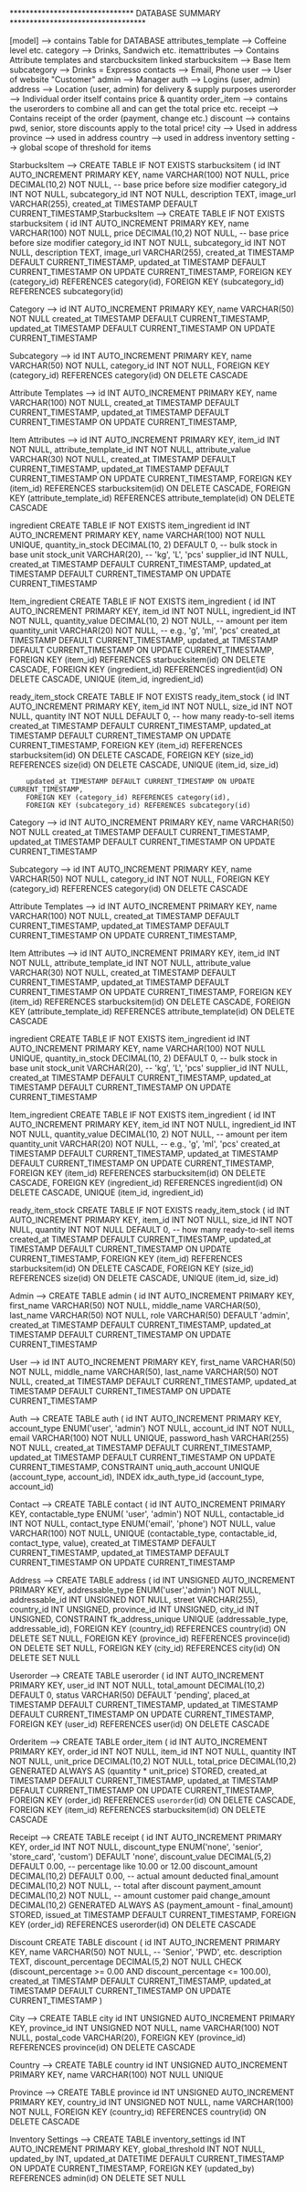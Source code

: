 ******************************* DATABASE SUMMARY **********************************

[model]         --> contains Table for DATABASE
    attributes_template     --> Coffeine level etc.
    category                --> Drinks, Sandwich etc.
    itemattributes          --> Contains Attribute templates and starcbucksitem linked
    starbucksitem           --> Base Item
    subcategory             --> Drinks = Expresso
    contacts                --> Email, Phone
    user                    --> User of website "Customer"
    admin                   --> Manager
    auth                    --> Logins (user, admin)
    address                 --> Location (user, admin) for delivery & supply purposes
    userorder               --> Individual order itself contains price & quantity
    order_item              --> contains the userorders to combine all and can get the total price etc.
    receipt                 --> Contains receipt of the order (payment, change etc.)
    discount                --> contains pwd, senior, store discounts apply to the total price!
    city                    --> Used in address 
    province                --> used in address
    country                 --> used in address
    inventory setting       --> global scope of threshold for items

StarbucksItem -->
    CREATE TABLE IF NOT EXISTS starbucksitem (
        id INT AUTO_INCREMENT PRIMARY KEY,
        name VARCHAR(100) NOT NULL,
        price DECIMAL(10,2) NOT NULL,               -- base price before size modifier
        category_id INT NOT NULL,
        subcategory_id INT NOT NULL,
        description TEXT,
        image_url VARCHAR(255),
        created_at TIMESTAMP DEFAULT CURRENT_TIMESTAMP,StarbucksItem -->
    CREATE TABLE IF NOT EXISTS starbucksitem (
        id INT AUTO_INCREMENT PRIMARY KEY,
        name VARCHAR(100) NOT NULL,
        price DECIMAL(10,2) NOT NULL,               -- base price before size modifier
        category_id INT NOT NULL,
        subcategory_id INT NOT NULL,
        description TEXT,
        image_url VARCHAR(255),
        created_at TIMESTAMP DEFAULT CURRENT_TIMESTAMP,
        updated_at TIMESTAMP DEFAULT CURRENT_TIMESTAMP ON UPDATE CURRENT_TIMESTAMP,
        FOREIGN KEY (category_id) REFERENCES category(id),
        FOREIGN KEY (subcategory_id) REFERENCES subcategory(id)

Category -->
        id INT AUTO_INCREMENT PRIMARY KEY,
        name VARCHAR(50) NOT NULL
        created_at TIMESTAMP DEFAULT CURRENT_TIMESTAMP,
        updated_at TIMESTAMP DEFAULT CURRENT_TIMESTAMP ON UPDATE CURRENT_TIMESTAMP

Subcategory --> 
        id INT AUTO_INCREMENT PRIMARY KEY,
        name VARCHAR(50) NOT NULL,
        category_id INT NOT NULL,
        FOREIGN KEY (category_id) REFERENCES category(id) ON DELETE CASCADE

Attribute Templates -->
        id INT AUTO_INCREMENT PRIMARY KEY,
        name VARCHAR(100) NOT NULL,
        created_at TIMESTAMP DEFAULT CURRENT_TIMESTAMP,
        updated_at TIMESTAMP DEFAULT CURRENT_TIMESTAMP ON UPDATE CURRENT_TIMESTAMP,

Item Attributes --> 
        id INT AUTO_INCREMENT PRIMARY KEY,
        item_id INT NOT NULL,
        attribute_template_id INT NOT NULL,
        attribute_value VARCHAR(30) NOT NULL,
        created_at TIMESTAMP DEFAULT CURRENT_TIMESTAMP,
        updated_at TIMESTAMP DEFAULT CURRENT_TIMESTAMP ON UPDATE CURRENT_TIMESTAMP,
        FOREIGN KEY (item_id) REFERENCES starbucksitem(id) ON DELETE CASCADE,
        FOREIGN KEY (attribute_template_id) REFERENCES attribute_template(id) ON DELETE CASCADE

ingredient 
        CREATE TABLE IF NOT EXISTS item_ingredient
        id INT AUTO_INCREMENT PRIMARY KEY,
        name VARCHAR(100) NOT NULL UNIQUE,
        quantity_in_stock DECIMAL(10, 2) DEFAULT 0, -- bulk stock in base unit
        stock_unit VARCHAR(20),                     -- 'kg', 'L', 'pcs'
        supplier_id INT NULL,
        created_at TIMESTAMP DEFAULT CURRENT_TIMESTAMP,
        updated_at TIMESTAMP DEFAULT CURRENT_TIMESTAMP ON UPDATE CURRENT_TIMESTAMP

Item_ingredient
    CREATE TABLE IF NOT EXISTS item_ingredient (
        id INT AUTO_INCREMENT PRIMARY KEY,
        item_id INT NOT NULL,
        ingredient_id INT NOT NULL,
        quantity_value DECIMAL(10, 2) NOT NULL,  -- amount per item
        quantity_unit VARCHAR(20) NOT NULL,      -- e.g., 'g', 'ml', 'pcs'
        created_at TIMESTAMP DEFAULT CURRENT_TIMESTAMP,
        updated_at TIMESTAMP DEFAULT CURRENT_TIMESTAMP ON UPDATE CURRENT_TIMESTAMP,
        FOREIGN KEY (item_id) REFERENCES starbucksitem(id) ON DELETE CASCADE,
        FOREIGN KEY (ingredient_id) REFERENCES ingredient(id) ON DELETE CASCADE,
        UNIQUE (item_id, ingredient_id)

ready_item_stock
    CREATE TABLE IF NOT EXISTS ready_item_stock (
        id INT AUTO_INCREMENT PRIMARY KEY,
        item_id INT NOT NULL,
        size_id INT NOT NULL,
        quantity INT NOT NULL DEFAULT 0, -- how many ready-to-sell items
        created_at TIMESTAMP DEFAULT CURRENT_TIMESTAMP,
        updated_at TIMESTAMP DEFAULT CURRENT_TIMESTAMP ON UPDATE CURRENT_TIMESTAMP,
        FOREIGN KEY (item_id) REFERENCES starbucksitem(id) ON DELETE CASCADE,
        FOREIGN KEY (size_id) REFERENCES size(id) ON DELETE CASCADE,
        UNIQUE (item_id, size_id)
 
        updated_at TIMESTAMP DEFAULT CURRENT_TIMESTAMP ON UPDATE CURRENT_TIMESTAMP,
        FOREIGN KEY (category_id) REFERENCES category(id),
        FOREIGN KEY (subcategory_id) REFERENCES subcategory(id)

Category -->
        id INT AUTO_INCREMENT PRIMARY KEY,
        name VARCHAR(50) NOT NULL
        created_at TIMESTAMP DEFAULT CURRENT_TIMESTAMP,
        updated_at TIMESTAMP DEFAULT CURRENT_TIMESTAMP ON UPDATE CURRENT_TIMESTAMP

Subcategory --> 
        id INT AUTO_INCREMENT PRIMARY KEY,
        name VARCHAR(50) NOT NULL,
        category_id INT NOT NULL,
        FOREIGN KEY (category_id) REFERENCES category(id) ON DELETE CASCADE

Attribute Templates -->
        id INT AUTO_INCREMENT PRIMARY KEY,
        name VARCHAR(100) NOT NULL,
        created_at TIMESTAMP DEFAULT CURRENT_TIMESTAMP,
        updated_at TIMESTAMP DEFAULT CURRENT_TIMESTAMP ON UPDATE CURRENT_TIMESTAMP,

Item Attributes --> 
        id INT AUTO_INCREMENT PRIMARY KEY,
        item_id INT NOT NULL,
        attribute_template_id INT NOT NULL,
        attribute_value VARCHAR(30) NOT NULL,
        created_at TIMESTAMP DEFAULT CURRENT_TIMESTAMP,
        updated_at TIMESTAMP DEFAULT CURRENT_TIMESTAMP ON UPDATE CURRENT_TIMESTAMP,
        FOREIGN KEY (item_id) REFERENCES starbucksitem(id) ON DELETE CASCADE,
        FOREIGN KEY (attribute_template_id) REFERENCES attribute_template(id) ON DELETE CASCADE

ingredient 
        CREATE TABLE IF NOT EXISTS item_ingredient
        id INT AUTO_INCREMENT PRIMARY KEY,
        name VARCHAR(100) NOT NULL UNIQUE,
        quantity_in_stock DECIMAL(10, 2) DEFAULT 0, -- bulk stock in base unit
        stock_unit VARCHAR(20),                     -- 'kg', 'L', 'pcs'
        supplier_id INT NULL,
        created_at TIMESTAMP DEFAULT CURRENT_TIMESTAMP,
        updated_at TIMESTAMP DEFAULT CURRENT_TIMESTAMP ON UPDATE CURRENT_TIMESTAMP

Item_ingredient
    CREATE TABLE IF NOT EXISTS item_ingredient (
        id INT AUTO_INCREMENT PRIMARY KEY,
        item_id INT NOT NULL,
        ingredient_id INT NOT NULL,
        quantity_value DECIMAL(10, 2) NOT NULL,  -- amount per item
        quantity_unit VARCHAR(20) NOT NULL,      -- e.g., 'g', 'ml', 'pcs'
        created_at TIMESTAMP DEFAULT CURRENT_TIMESTAMP,
        updated_at TIMESTAMP DEFAULT CURRENT_TIMESTAMP ON UPDATE CURRENT_TIMESTAMP,
        FOREIGN KEY (item_id) REFERENCES starbucksitem(id) ON DELETE CASCADE,
        FOREIGN KEY (ingredient_id) REFERENCES ingredient(id) ON DELETE CASCADE,
        UNIQUE (item_id, ingredient_id)

ready_item_stock
    CREATE TABLE IF NOT EXISTS ready_item_stock (
        id INT AUTO_INCREMENT PRIMARY KEY,
        item_id INT NOT NULL,
        size_id INT NOT NULL,
        quantity INT NOT NULL DEFAULT 0, -- how many ready-to-sell items
        created_at TIMESTAMP DEFAULT CURRENT_TIMESTAMP,
        updated_at TIMESTAMP DEFAULT CURRENT_TIMESTAMP ON UPDATE CURRENT_TIMESTAMP,
        FOREIGN KEY (item_id) REFERENCES starbucksitem(id) ON DELETE CASCADE,
        FOREIGN KEY (size_id) REFERENCES size(id) ON DELETE CASCADE,
        UNIQUE (item_id, size_id)


Admin -->
        CREATE TABLE admin (
        id INT AUTO_INCREMENT PRIMARY KEY,
        first_name VARCHAR(50) NOT NULL,
        middle_name VARCHAR(50),
        last_name VARCHAR(50) NOT NULL,
        role VARCHAR(50) DEFAULT 'admin',
        created_at TIMESTAMP DEFAULT CURRENT_TIMESTAMP,
        updated_at TIMESTAMP DEFAULT CURRENT_TIMESTAMP ON UPDATE CURRENT_TIMESTAMP

User -->
        id INT AUTO_INCREMENT PRIMARY KEY,
        first_name VARCHAR(50) NOT NULL,
        middle_name VARCHAR(50),
        last_name VARCHAR(50) NOT NULL,
        created_at TIMESTAMP DEFAULT CURRENT_TIMESTAMP,
        updated_at TIMESTAMP DEFAULT CURRENT_TIMESTAMP ON UPDATE CURRENT_TIMESTAMP

Auth -->
        CREATE TABLE auth (
        id INT AUTO_INCREMENT PRIMARY KEY,
        account_type ENUM('user', 'admin') NOT NULL,
        account_id INT NOT NULL,
        email VARCHAR(100) NOT NULL UNIQUE,
        password_hash VARCHAR(255) NOT NULL,
        created_at TIMESTAMP DEFAULT CURRENT_TIMESTAMP,
        updated_at TIMESTAMP DEFAULT CURRENT_TIMESTAMP ON UPDATE CURRENT_TIMESTAMP,
        CONSTRAINT uniq_auth_account UNIQUE (account_type, account_id),
        INDEX idx_auth_type_id (account_type, account_id)

Contact -->
        CREATE TABLE contact (
        id INT AUTO_INCREMENT PRIMARY KEY,
        contactable_type ENUM( 'user', 'admin') NOT NULL,
        contactable_id INT NOT NULL,
        contact_type ENUM('email', 'phone') NOT NULL,
        value VARCHAR(100) NOT NULL,
        UNIQUE (contactable_type, contactable_id, contact_type, value),
        created_at TIMESTAMP DEFAULT CURRENT_TIMESTAMP,
        updated_at TIMESTAMP DEFAULT CURRENT_TIMESTAMP ON UPDATE CURRENT_TIMESTAMP

Address -->
        CREATE TABLE address (
        id INT UNSIGNED AUTO_INCREMENT PRIMARY KEY,
        addressable_type ENUM('user','admin') NOT NULL,
        addressable_id INT UNSIGNED NOT NULL,
        street VARCHAR(255),
        country_id INT UNSIGNED,
        province_id INT UNSIGNED,
        city_id INT UNSIGNED,
        CONSTRAINT fk_address_unique UNIQUE (addressable_type, addressable_id),
        FOREIGN KEY (country_id) REFERENCES country(id) ON DELETE SET NULL,
        FOREIGN KEY (province_id) REFERENCES province(id) ON DELETE SET NULL,
        FOREIGN KEY (city_id) REFERENCES city(id) ON DELETE SET NULL

Userorder --> 
        CREATE TABLE userorder (
        id INT AUTO_INCREMENT PRIMARY KEY,
        user_id INT NOT NULL,
        total_amount DECIMAL(10,2) DEFAULT 0,
        status VARCHAR(50) DEFAULT 'pending',
        placed_at TIMESTAMP DEFAULT CURRENT_TIMESTAMP,
        updated_at TIMESTAMP DEFAULT CURRENT_TIMESTAMP ON UPDATE CURRENT_TIMESTAMP,
        FOREIGN KEY (user_id) REFERENCES user(id) ON DELETE CASCADE
        
Orderitem -->
        CREATE TABLE order_item (
        id INT AUTO_INCREMENT PRIMARY KEY,
        order_id INT NOT NULL,
        item_id INT NOT NULL,
        quantity INT NOT NULL,
        unit_price DECIMAL(10,2) NOT NULL,
        total_price DECIMAL(10,2) GENERATED ALWAYS AS (quantity * unit_price) STORED,
        created_at TIMESTAMP DEFAULT CURRENT_TIMESTAMP,
        updated_at TIMESTAMP DEFAULT CURRENT_TIMESTAMP ON UPDATE CURRENT_TIMESTAMP,
        FOREIGN KEY (order_id) REFERENCES `userorder`(id) ON DELETE CASCADE,
        FOREIGN KEY (item_id) REFERENCES starbucksitem(id) ON DELETE CASCADE

Receipt -->
        CREATE TABLE receipt (
        id INT AUTO_INCREMENT PRIMARY KEY,
        order_id INT NOT NULL,
        discount_type ENUM('none', 'senior', 'store_card', 'custom') DEFAULT 'none',
        discount_value DECIMAL(5,2) DEFAULT 0.00, -- percentage like 10.00 or 12.00
        discount_amount DECIMAL(10,2) DEFAULT 0.00, -- actual amount deducted
        final_amount DECIMAL(10,2) NOT NULL, -- total after discount
        payment_amount DECIMAL(10,2) NOT NULL, -- amount customer paid
        change_amount DECIMAL(10,2) GENERATED ALWAYS AS (payment_amount - final_amount) STORED,
        issued_at TIMESTAMP DEFAULT CURRENT_TIMESTAMP,
        FOREIGN KEY (order_id) REFERENCES userorder(id) ON DELETE CASCADE

Discount 
    CREATE TABLE discount (
        id INT AUTO_INCREMENT PRIMARY KEY,
        name VARCHAR(50) NOT NULL, -- 'Senior', 'PWD', etc.
        description TEXT,
        discount_percentage DECIMAL(5,2) NOT NULL CHECK (discount_percentage >= 0.00 AND discount_percentage <= 100.00),
        created_at TIMESTAMP DEFAULT CURRENT_TIMESTAMP,
        updated_at TIMESTAMP DEFAULT CURRENT_TIMESTAMP ON UPDATE CURRENT_TIMESTAMP
    )

City -->
        CREATE TABLE city
        id INT UNSIGNED AUTO_INCREMENT PRIMARY KEY,
        province_id INT UNSIGNED NOT NULL,
        name VARCHAR(100) NOT NULL,
        postal_code VARCHAR(20),
        FOREIGN KEY (province_id) REFERENCES province(id) ON DELETE CASCADE

Country -->
        CREATE TABLE country
        id INT UNSIGNED AUTO_INCREMENT PRIMARY KEY,
        name VARCHAR(100) NOT NULL UNIQUE

Province -->
        CREATE TABLE province
        id INT UNSIGNED AUTO_INCREMENT PRIMARY KEY,
        country_id INT UNSIGNED NOT NULL,
        name VARCHAR(100) NOT NULL,
        FOREIGN KEY (country_id) REFERENCES country(id) ON DELETE CASCADE

Inventory Settings -->
    CREATE TABLE inventory_settings 
        id INT AUTO_INCREMENT PRIMARY KEY,
        global_threshold INT NOT NULL,
        updated_by INT,
        updated_at DATETIME DEFAULT CURRENT_TIMESTAMP ON UPDATE CURRENT_TIMESTAMP,
        FOREIGN KEY (updated_by) REFERENCES admin(id) ON DELETE SET NULL


